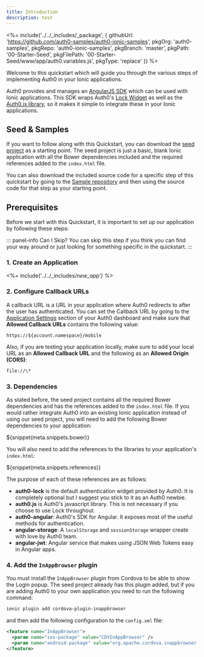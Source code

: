 ```yaml
---
title: Introduction
description: test
---
```


<%= include('../../_includes/_package', {
  githubUrl: 'https://github.com/auth0-samples/auth0-ionic-samples',
  pkgOrg: 'auth0-samples',
  pkgRepo: 'auth0-ionic-samples',
  pkgBranch: 'master',
  pkgPath: '00-Starter-Seed',
  pkgFilePath: '00-Starter-Seed/www/app/auth0.variables.js',
  pkgType: 'replace'
}) %>

Welcome to this quickstart which will guide you through the various steps of implementing Auth0 in your Ionic applications.

Auth0 provides and manages an [AngularJS SDK](https://github.com/auth0/auth0-angular) which can be used with Ionic applications. This SDK wraps Auth0's [Lock Widget](https://github.com/auth0/lock) as well as the [Auth0.js library](https://github.com/auth0/auth0.js), so it makes it simple to integrate these in your Ionic applications. 

## Seed &amp; Samples

If you want to follow along with this Quickstart, you can download the [seed project](https://github.com/auth0-samples/auth0-ionic-samples/tree/master/00-Starter-Seed) as a starting point. The seed project is just a basic, blank Ionic application with all the Bower dependencies included and the required references added to the `index.html` file.

You can also download the included source code for a specific step of this quickstart by going to the [Sample repository](https://github.com/auth0-samples/auth0-ionic-samples) and then using the source code for that step as your starting point.    

## Prerequisites

Before we start with this Quickstart, it is important to set up our application by following these steps:

::: panel-info Can I Skip?
You can skip this step if you think you can find your way around or just looking for something specific in the quickstart.
:::

### 1. Create an Application

<%= include('../../_includes/_new_app') %>_

### 2. Configure Callback URLs

A callback URL is a URL in your application where Auth0 redirects to after the user has authenticated. You can set the Callback URL by going to the [Application Settings](${uiAppSettingsURL}) section of your Auth0 dashboard and make sure that **Allowed Callback URLs** contains the following value:

<pre><code>https://${account.namespace}/mobile</pre></code>

Also, if you are testing your application locally, make sure to add your local URL as an **Allowed Callback URL** and the following as an **Allowed Origin (CORS)**:

```bash
file://\*
```

### 3. Dependencies

As stated before, the seed project contains all the required Bower dependencies and has the references added to the `index.html` file. If you would rather integrate Auth0 into an existing Ionic application instead of using our seed project, you will need to add the following Bower dependencies to your application:

${snippet(meta.snippets.bower)}

You will also need to add the references to the libraries to your application's `index.html`:

${snippet(meta.snippets.references)}

The purpose of each of these references are as follows:

 - **auth0-lock** is the default authentication widget provided by Auth0. It is completely optional but I suggest you stick to it as an Auth0 newbie.
 - **auth0.js** is Auth0's javascript library. This is not necessary if you choose to use Lock throughout.
 - **auth0-angular**: Auth0's SDK for Angular. It exposes most of the useful methods for authentication.
 - **angular-storage**: A `localStorage` and `sessionStorage` wrapper create with love by Auth0 team.
 - **angular-jwt**: Angular service that makes using JSON Web Tokens easy in Angular apps.

### 4. Add the `InAppBrowser` plugin

You must install the `InAppBrowser` plugin from Cordova to be able to show the Login popup. The seed project already has this plugin added, but if you are adding Auth0 to your own application you need to run the following command:

```bash
ionic plugin add cordova-plugin-inappbrowser
```

and then add the following configuration to the `config.xml` file:

```xml
<feature name="InAppBrowser">
  <param name="ios-package" value="CDVInAppBrowser" />
  <param name="android-package" value="org.apache.cordova.inappbrowser.InAppBrowser" />
</feature>
```
